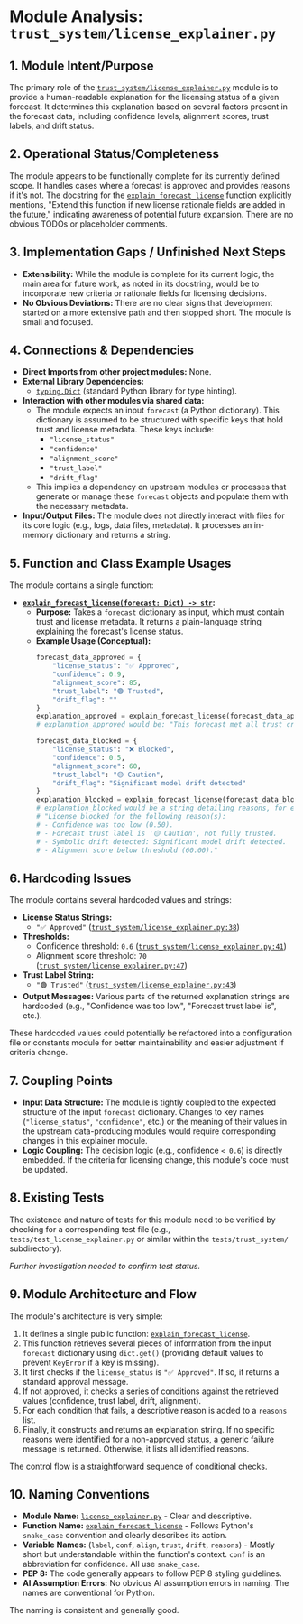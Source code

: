 # Module Analysis: `trust_system/license_explainer.py`

## 1. Module Intent/Purpose

The primary role of the [`trust_system/license_explainer.py`](trust_system/license_explainer.py:) module is to provide a human-readable explanation for the licensing status of a given forecast. It determines this explanation based on several factors present in the forecast data, including confidence levels, alignment scores, trust labels, and drift status.

## 2. Operational Status/Completeness

The module appears to be functionally complete for its currently defined scope. It handles cases where a forecast is approved and provides reasons if it's not. The docstring for the [`explain_forecast_license`](trust_system/license_explainer.py:19) function explicitly mentions, "Extend this function if new license rationale fields are added in the future," indicating awareness of potential future expansion. There are no obvious TODOs or placeholder comments.

## 3. Implementation Gaps / Unfinished Next Steps

*   **Extensibility:** While the module is complete for its current logic, the main area for future work, as noted in its docstring, would be to incorporate new criteria or rationale fields for licensing decisions.
*   **No Obvious Deviations:** There are no clear signs that development started on a more extensive path and then stopped short. The module is small and focused.

## 4. Connections & Dependencies

*   **Direct Imports from other project modules:** None.
*   **External Library Dependencies:**
    *   [`typing.Dict`](https://docs.python.org/3/library/typing.html#typing.Dict) (standard Python library for type hinting).
*   **Interaction with other modules via shared data:**
    *   The module expects an input `forecast` (a Python dictionary). This dictionary is assumed to be structured with specific keys that hold trust and license metadata. These keys include:
        *   `"license_status"`
        *   `"confidence"`
        *   `"alignment_score"`
        *   `"trust_label"`
        *   `"drift_flag"`
    *   This implies a dependency on upstream modules or processes that generate or manage these `forecast` objects and populate them with the necessary metadata.
*   **Input/Output Files:** The module does not directly interact with files for its core logic (e.g., logs, data files, metadata). It processes an in-memory dictionary and returns a string.

## 5. Function and Class Example Usages

The module contains a single function:

*   **[`explain_forecast_license(forecast: Dict) -> str`](trust_system/license_explainer.py:19):**
    *   **Purpose:** Takes a `forecast` dictionary as input, which must contain trust and license metadata. It returns a plain-language string explaining the forecast's license status.
    *   **Example Usage (Conceptual):**
        ```python
        forecast_data_approved = {
            "license_status": "✅ Approved",
            "confidence": 0.9,
            "alignment_score": 85,
            "trust_label": "🟢 Trusted",
            "drift_flag": ""
        }
        explanation_approved = explain_forecast_license(forecast_data_approved)
        # explanation_approved would be: "This forecast met all trust criteria and is fully licensed for strategic use."

        forecast_data_blocked = {
            "license_status": "❌ Blocked",
            "confidence": 0.5,
            "alignment_score": 60,
            "trust_label": "🟡 Caution",
            "drift_flag": "Significant model drift detected"
        }
        explanation_blocked = explain_forecast_license(forecast_data_blocked)
        # explanation_blocked would be a string detailing reasons, for example:
        # "License blocked for the following reason(s):
        # - Confidence was too low (0.50).
        # - Forecast trust label is '🟡 Caution', not fully trusted.
        # - Symbolic drift detected: Significant model drift detected.
        # - Alignment score below threshold (60.00)."
        ```

## 6. Hardcoding Issues

The module contains several hardcoded values and strings:

*   **License Status Strings:**
    *   `"✅ Approved"` ([`trust_system/license_explainer.py:38`](trust_system/license_explainer.py:38))
*   **Thresholds:**
    *   Confidence threshold: `0.6` ([`trust_system/license_explainer.py:41`](trust_system/license_explainer.py:41))
    *   Alignment score threshold: `70` ([`trust_system/license_explainer.py:47`](trust_system/license_explainer.py:47))
*   **Trust Label String:**
    *   `"🟢 Trusted"` ([`trust_system/license_explainer.py:43`](trust_system/license_explainer.py:43))
*   **Output Messages:** Various parts of the returned explanation strings are hardcoded (e.g., "Confidence was too low", "Forecast trust label is", etc.).

These hardcoded values could potentially be refactored into a configuration file or constants module for better maintainability and easier adjustment if criteria change.

## 7. Coupling Points

*   **Input Data Structure:** The module is tightly coupled to the expected structure of the input `forecast` dictionary. Changes to key names (`"license_status"`, `"confidence"`, etc.) or the meaning of their values in the upstream data-producing modules would require corresponding changes in this explainer module.
*   **Logic Coupling:** The decision logic (e.g., confidence `< 0.6`) is directly embedded. If the criteria for licensing change, this module's code must be updated.

## 8. Existing Tests

The existence and nature of tests for this module need to be verified by checking for a corresponding test file (e.g., `tests/test_license_explainer.py` or similar within the `tests/trust_system/` subdirectory).

*Further investigation needed to confirm test status.*

## 9. Module Architecture and Flow

The module's architecture is very simple:

1.  It defines a single public function: [`explain_forecast_license`](trust_system/license_explainer.py:19).
2.  This function retrieves several pieces of information from the input `forecast` dictionary using `dict.get()` (providing default values to prevent `KeyError` if a key is missing).
3.  It first checks if the `license_status` is `"✅ Approved"`. If so, it returns a standard approval message.
4.  If not approved, it checks a series of conditions against the retrieved values (confidence, trust label, drift, alignment).
5.  For each condition that fails, a descriptive reason is added to a `reasons` list.
6.  Finally, it constructs and returns an explanation string. If no specific reasons were identified for a non-approved status, a generic failure message is returned. Otherwise, it lists all identified reasons.

The control flow is a straightforward sequence of conditional checks.

## 10. Naming Conventions

*   **Module Name:** [`license_explainer.py`](trust_system/license_explainer.py:) - Clear and descriptive.
*   **Function Name:** [`explain_forecast_license`](trust_system/license_explainer.py:19) - Follows Python's `snake_case` convention and clearly describes its action.
*   **Variable Names:** (`label`, `conf`, `align`, `trust`, `drift`, `reasons`) - Mostly short but understandable within the function's context. `conf` is an abbreviation for confidence. All use `snake_case`.
*   **PEP 8:** The code generally appears to follow PEP 8 styling guidelines.
*   **AI Assumption Errors:** No obvious AI assumption errors in naming. The names are conventional for Python.

The naming is consistent and generally good.